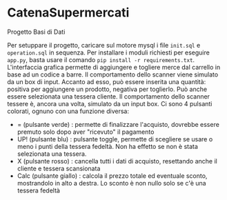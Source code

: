 # CatenaSupermercati
Progetto Basi di Dati

Per setuppare il progetto, caricare sul motore mysql i file ```init.sql``` e ```operation.sql``` in sequenza.
Per installare i moduli richiesti per eseguire ```app.py```, basta usare il comando ```pip install -r requirements.txt```.
L'interfaccia grafica permette di aggiungere e togliere merce dal carrello in base ad un codice a barre. Il comportamento dello scanner viene simulato da un box di input.
Accanto ad esso, può essere inserita una quantità: positiva per aggiungere un prodotto, negativa per toglierlo.
Può anche essere selezionata una tessera cliente. Il comportamento dello scanner tessere è, ancora una volta, simulato da un input box.
Ci sono 4 pulsanti colorati, ognuno con una funzione diversa:
 - = (pulsante verde)     : permette di finalizzare l'acquisto, dovrebbe essere premuto solo dopo aver "ricevuto" il pagamento
 - UP! (pulsante blu)     : pulsante toggle, permette di scegliere se usare o meno i punti della tessera fedeltà. Non ha effetto se non è stata selezionata una tessera.
 - X (pulsante rosso)     : cancella tutti i dati di acquisto, resettando anche il cliente e tessera scansionata
 - Calc (pulsante giallo) : calcola il prezzo totale ed eventuale sconto, mostrandolo in alto a destra. Lo sconto è non nullo solo se c'è una tessera fedeltà
